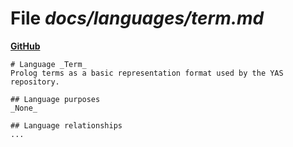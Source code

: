 # File _docs/languages/term.md_
**[GitHub](https://github.com/softlang/yas/blob/master/docs/languages/term.md)**
```
# Language _Term_
Prolog terms as a basic representation format used by the YAS repository.

## Language purposes
_None_

## Language relationships
...
```
